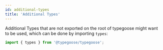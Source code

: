 ```yaml
---
id: additional-types
title: 'Additional Types'
---
```


Additional Types that are not exported on the root of typegoose might want to be used, which can be done by importing `types`:

```ts
import { types } from '@typegoose/typegoose';
```
